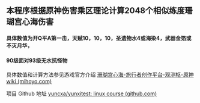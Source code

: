## 本程序根据原神伤害乘区理论计算2048个相似练度珊瑚宫心海伤害
#### 具体数值为开Q平A第一击，天赋10，10，10，圣遗物水4或海染4，武器金箔或不灭月华，
#### 90级面对93级无水抗怪物

具体数值和计算方法参见游戏官方介绍 [珊瑚宫心海-旅行者创作平台-观测枢-原神wiki (mihoyo.com)](https://bbs.mihoyo.com/ys/obc/content/2403/detail?bbs_presentation_style=no_header)

项目 Github 地址 [yuncxa/yunxitest: linux course (github.com)](https://github.com/yuncxa/yunxitest)